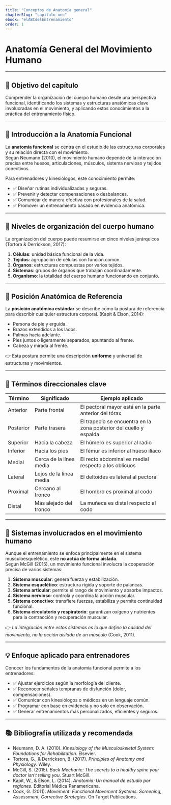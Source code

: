 ```yaml
---
title: "Conceptos de Anatomía general"
chapterSlug: "capitulo-uno"
ebook: "elABCdelEntrenamiento"
order: 1
---
```


# Anatomía General del Movimiento Humano

---

## 🎯 Objetivo del capítulo

Comprender la organización del cuerpo humano desde una perspectiva funcional, identificando los sistemas y estructuras anatómicas clave involucradas en el movimiento, y aplicando estos conocimientos a la práctica del entrenamiento físico.

---

## 🧠 Introducción a la Anatomía Funcional

La **anatomía funcional** se centra en el estudio de las estructuras corporales y su relación directa con el movimiento.  
Según Neumann (2010), el movimiento humano depende de la interacción precisa entre huesos, articulaciones, músculos, sistema nervioso y tejidos conectivos.

Para entrenadores y kinesiólogos, este conocimiento permite:

- ✅ Diseñar rutinas individualizadas y seguras.  
- ✅ Prevenir y detectar compensaciones o desbalances.  
- ✅ Comunicar de manera efectiva con profesionales de la salud.  
- ✅ Promover un entrenamiento basado en evidencia anatómica.

---

## 🧬 Niveles de organización del cuerpo humano

La organización del cuerpo puede resumirse en cinco niveles jerárquicos (Tortora & Derrickson, 2017):

1. **Células**: unidad básica funcional de la vida.  
2. **Tejidos**: agrupación de células con función común.  
3. **Órganos**: estructuras compuestas por varios tejidos.  
4. **Sistemas**: grupos de órganos que trabajan coordinadamente.  
5. **Organismo**: la totalidad del cuerpo humano funcionando en conjunto.

---

## 🧍 Posición Anatómica de Referencia

La **posición anatómica estándar** se describe como la postura de referencia para describir cualquier estructura corporal. (Kapit & Elson, 2014):

- Persona de pie y erguida.  
- Brazos extendidos a los lados.  
- Palmas hacia adelante.  
- Pies juntos o ligeramente separados, apuntando al frente.  
- Cabeza y mirada al frente.

👉 Esta postura permite una descripción **uniforme** y universal de estructuras y movimientos.

---

## 🧭 Términos direccionales clave

| **Término**  | **Significado**        | **Ejemplo aplicado**                                                     |
|--------------|-------------------------|--------------------------------------------------------------------------|
| Anterior     | Parte frontal           | El pectoral mayor está en la parte anterior del tórax                   |
| Posterior    | Parte trasera           | El trapecio se encuentra en la zona posterior del cuello y espalda      |
| Superior     | Hacia la cabeza         | El húmero es superior al radio                                          |
| Inferior     | Hacia los pies          | El fémur es inferior al hueso ilíaco                                    |
| Medial       | Cerca de la línea media | El recto abdominal es medial respecto a los oblicuos                    |
| Lateral      | Lejos de la línea media | El deltoides es lateral al pectoral                                     |
| Proximal     | Cercano al tronco       | El hombro es proximal al codo                                           |
| Distal       | Más alejado del tronco  | La muñeca es distal respecto al codo                                    |

---

## 🧩 Sistemas involucrados en el movimiento humano

Aunque el entrenamiento se enfoca principalmente en el sistema musculoesquelético, este **no actúa de forma aislada**.  
Según McGill (2015), un movimiento funcional involucra la cooperación precisa de varios sistemas:

1. **Sistema muscular**: genera fuerza y estabilización.  
2. **Sistema esquelético**: estructura rígida y soporte de palancas.  
3. **Sistema articular**: permite el rango de movimiento y absorbe impactos.  
4. **Sistema nervioso**: controla y coordina la acción muscular.  
5. **Sistema conectivo**: transfiere fuerzas, estabiliza y permite continuidad funcional.  
6. **Sistema circulatorio y respiratorio**: garantizan oxígeno y nutrientes para la contracción y recuperación muscular.

👉 *La integración entre estos sistemas es lo que define la calidad del movimiento, no la acción aislada de un músculo* (Cook, 2011).

---

## 💡 Enfoque aplicado para entrenadores

Conocer los fundamentos de la anatomía funcional permite a los entrenadores:

- ✅ Ajustar ejercicios según la morfología del cliente.  
- ✅ Reconocer señales tempranas de disfunción (dolor, compensaciones).  
- ✅ Comunicar con kinesiólogos o médicos en un lenguaje común.  
- ✅ Programar con base en evidencia y no solo en observación.  
- ✅ Generar entrenamientos más personalizados, eficientes y seguros.

---

## 📚 Bibliografía utilizada y recomendada

- Neumann, D. A. (2010). *Kinesiology of the Musculoskeletal System: Foundations for Rehabilitation*. Elsevier.  
- Tortora, G., & Derrickson, B. (2017). *Principles of Anatomy and Physiology*. Wiley.  
- McGill, S. (2015). *Back Mechanic: The secrets to a healthy spine your doctor isn't telling you*. Stuart McGill.  
- Kapit, W., & Elson, L. (2014). *Anatomía: Un manual de estudio por regiones*. Editorial Médica Panamericana.  
- Cook, G. (2011). *Movement: Functional Movement Systems: Screening, Assessment, Corrective Strategies*. On Target Publications.

